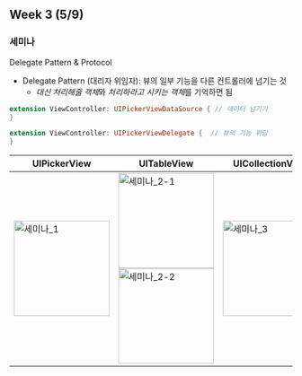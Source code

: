 ## Week 3 (5/9)

### 세미나

Delegate Pattern & Protocol

- Delegate Pattern (대리자 위임자): 뷰의 일부 기능을 다른 컨트롤러에 넘기는 것
  - *대신 처리해줄 객체*와 *처리하라고 시키는 객체*를 기억하면 됨

```swift
extension ViewController: UIPickerViewDataSource { // 데이터 넘기기
}  

extension ViewController: UIPickerViewDelegate {  // 뷰의 기능 위임
}
```

| UIPickerView                                                 | UITableView                                                  | UICollectionView                                             |
| ------------------------------------------------------------ | ------------------------------------------------------------ | ------------------------------------------------------------ |
| <img width="170" alt="세미나_1" src="https://user-images.githubusercontent.com/46921003/81468767-8ff29200-921c-11ea-9d0d-9215fc3fad8a.png"> | <img width="170" alt="세미나_2-1" src="https://user-images.githubusercontent.com/46921003/81468781-a862ac80-921c-11ea-8ca9-66cca5984763.png"><img width="170" alt="세미나_2-2" src="https://user-images.githubusercontent.com/46921003/81468793-bd3f4000-921c-11ea-9b47-e6d8987472f6.png"> | <img width="170" alt="세미나_3" src="https://user-images.githubusercontent.com/46921003/81468815-d21bd380-921c-11ea-95bf-507e6611fe73.png"> |

